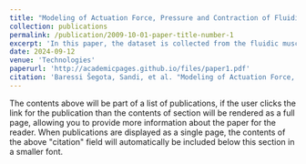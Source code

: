 ```yaml
---
title: "Modeling of Actuation Force, Pressure and Contraction of Fluidic Muscles Based on Machine Learning"
collection: publications
permalink: /publication/2009-10-01-paper-title-number-1
excerpt: 'In this paper, the dataset is collected from the fluidic muscle datasheet. This dataset is then used to train models predicting the pressure, force, and contraction length of the fluidic muscle, as three separate outputs. This modeling is performed with four algorithms—extreme gradient boosted trees (XGB), ElasticNet (ENet), support vector regressor (SVR), and multilayer perceptron (MLP) artificial neural network. Each of the four models of fluidic muscles (5-100N, 10-100N, 20-200N, 40-400N) is modeled separately: First, for a later comparison. Then, the combined dataset consisting of data from all the listed datasets is used for training. The results show that it is possible to achieve quality regression performance with the listed algorithms, especially with the general model, which performs better than individual models. Still, room for improvement exists, due to the high variance of the results across validation sets, possibly caused by non-normal data distributions.'
date: 2024-09-12
venue: 'Technologies'
paperurl: 'http://academicpages.github.io/files/paper1.pdf'
citation: 'Baressi Šegota, Sandi, et al. "Modeling of Actuation Force, Pressure and Contraction of Fluidic Muscles Based on Machine Learning." Technologies 12.9 (2024): 161.'
---
```


The contents above will be part of a list of publications, if the user clicks the link for the publication than the contents of section will be rendered as a full page, allowing you to provide more information about the paper for the reader. When publications are displayed as a single page, the contents of the above "citation" field will automatically be included below this section in a smaller font.
